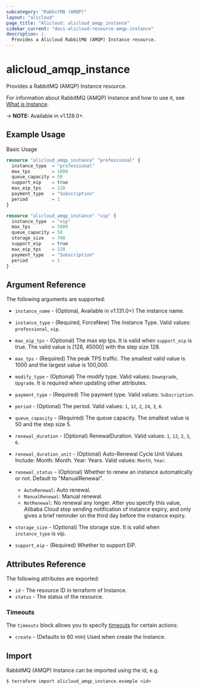 ```yaml
---
subcategory: "RabbitMQ (AMQP)"
layout: "alicloud"
page_title: "Alicloud: alicloud_amqp_instance"
sidebar_current: "docs-alicloud-resource-amqp-instance"
description: |-
  Provides a Alicloud RabbitMQ (AMQP) Instance resource.
---
```


# alicloud\_amqp\_instance

Provides a RabbitMQ (AMQP) Instance resource.

For information about RabbitMQ (AMQP) Instance and how to use it, see [What is Instance](https://www.alibabacloud.com/help/doc-detail/101631.htm).

-> **NOTE:** Available in v1.128.0+.

## Example Usage

Basic Usage

```terraform
resource "alicloud_amqp_instance" "professional" {
  instance_type  = "professional"
  max_tps        = 1000
  queue_capacity = 50
  support_eip    = true
  max_eip_tps    = 128
  payment_type   = "Subscription"
  period         = 1
}

resource "alicloud_amqp_instance" "vip" {
  instance_type  = "vip"
  max_tps        = 5000
  queue_capacity = 50
  storage_size   = 700
  support_eip    = true
  max_eip_tps    = 128
  payment_type   = "Subscription"
  period         = 1
}
```

## Argument Reference

The following arguments are supported:

* `instance_name` - (Optional, Available in v1.131.0+) The instance name.
* `instance_type` - (Required, ForceNew) The Instance Type. Valid values: `professional`, `vip`.
* `max_eip_tps` - (Optional) The max eip tps. It is valid when `support_eip` is true. The valid value is [128, 45000] with the step size 128.
* `max_tps` - (Required) The peak TPS traffic. The smallest valid value is 1000 and the largest value is 100,000.
* `modify_type` - (Optional) The modify type. Valid values: `Downgrade`, `Upgrade`. It is required when updating other attributes.
* `payment_type` - (Required) The payment type. Valid values: `Subscription`.
* `period` - (Optional) The period. Valid values: `1`, `12`, `2`, `24`, `3`, `6`.
* `queue_capacity` - (Required) The queue capacity. The smallest value is 50 and the step size 5.
* `renewal_duration` - (Optional) RenewalDuration. Valid values: `1`, `12`, `2`, `3`, `6`.
* `renewal_duration_unit` - (Optional) Auto-Renewal Cycle Unit Values Include: Month: Month. Year: Years. Valid values: `Month`, `Year`.
* `renewal_status` - (Optional) Whether to renew an instance automatically or not. Default to "ManualRenewal".
  - `AutoRenewal`: Auto renewal.
  - `ManualRenewal`: Manual renewal.
  - `NotRenewal`: No renewal any longer. After you specify this value, Alibaba Cloud stop sending notification of instance expiry, and only gives a brief reminder on the third day before the instance expiry.
  
* `storage_size` - (Optional) The storage size. It is valid when `instance_type` is vip.
* `support_eip` - (Required) Whether to support EIP.

## Attributes Reference

The following attributes are exported:

* `id` - The resource ID in terraform of Instance.
* `status` - The status of the resource.

### Timeouts

The `timeouts` block allows you to specify [timeouts](https://www.terraform.io/docs/configuration-0-11/resources.html#timeouts) for certain actions:

* `create` - (Defaults to 60 min) Used when create the Instance.

## Import

RabbitMQ (AMQP) Instance can be imported using the id, e.g.

```
$ terraform import alicloud_amqp_instance.example <id>
```
